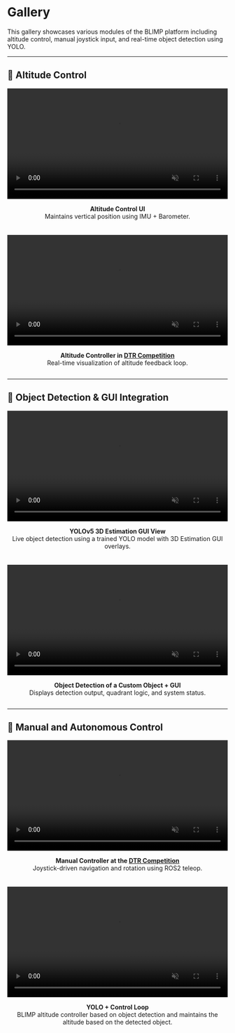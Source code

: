 # Gallery

This gallery showcases various modules of the BLIMP platform including altitude control, manual joystick input, and real-time object detection using YOLO.

---

## 📌 Altitude Control

<div style="display: flex; justify-content: center; flex-wrap: wrap; gap: 20px; text-align: center;">

  <div style="width: 720px;">
    <video width="100%" controls autoplay muted loop playsinline>
      <source src="../videos/BLIMP_Altitude_Controller.mp4" type="video/mp4">
      Your browser does not support the video tag.
    </video>
    <p><strong>Altitude Control UI</strong><br>Maintains vertical position using IMU + Barometer.</p>
  </div>

  <div style="width: 720px;">
    <video width="100%" controls autoplay muted loop playsinline>
      <source src="../videos/BLIMP_AltitudeControl.mp4" type="video/mp4">
      Your browser does not support the video tag.
    </video>
    <p><strong>Altitude Controller in <a href="https://sparx.vse.gmu.edu/" target="_blank" rel="noopener noreferrer">DTR Competition</a></strong><br>Real-time visualization of altitude feedback loop.</p>
  </div>

</div>

---

## 📌 Object Detection & GUI Integration

<div style="display: flex; justify-content: center; flex-wrap: wrap; gap: 20px; text-align: center;">

  <div style="width: 720px;">
    <video width="100%" controls autoplay muted loop playsinline>
      <source src="../videos/BLIMP_GUI_YOLO3D.mp4" type="video/mp4">
      Your browser does not support the video tag.
    </video>
    <p><strong>YOLOv5 3D Estimation GUI View</strong><br>Live object detection using a trained YOLO model with 3D Estimation GUI overlays.</p>
  </div>

  <div style="width: 720px;">
    <video width="100%" controls autoplay muted loop playsinline>
      <source src="../videos/BLIMP_Object_Detection_GUI.mp4" type="video/mp4">
      Your browser does not support the video tag.
    </video>
    <p><strong>Object Detection of a Custom Object + GUI</strong><br>Displays detection output, quadrant logic, and system status.</p>
  </div>

</div>

---

## 📌 Manual and Autonomous Control

<div style="display: flex; justify-content: center; flex-wrap: wrap; gap: 20px; text-align: center;">

  <div style="width: 720px;">
    <video width="100%" controls autoplay muted loop playsinline>
      <source src="../videos/BLIMP_ManualControl.mp4" type="video/mp4">
      Your browser does not support the video tag.
    </video>
    <p><strong>Manual Controller at the <a href="https://sparx.vse.gmu.edu/" target="_blank" rel="noopener noreferrer">DTR Competition</a></strong><br>Joystick-driven navigation and rotation using ROS2 teleop.</p>
  </div>

  <div style="width: 720px;">
    <video width="100%" controls autoplay muted loop playsinline>
      <source src="../videos/BLIMP_ObjectDetection_Control.mp4" type="video/mp4">
      Your browser does not support the video tag.
    </video>
    <p><strong>YOLO + Control Loop</strong><br>BLIMP altitude controller based on object detection and maintains the altitude based on the detected object.</p>
  </div>

</div>
